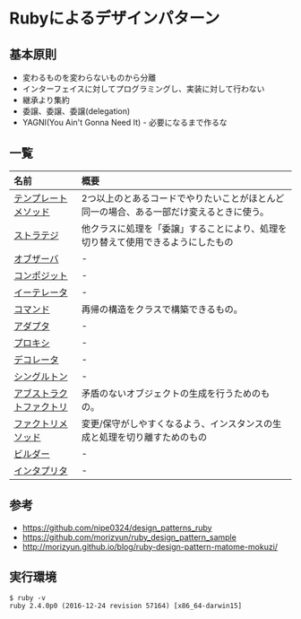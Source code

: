 # Rubyによるデザインパターン
## 基本原則
* 変わるものを変わらないものから分離
* インターフェイスに対してプログラミングし、実装に対して行わない
* 継承より集約
* 委譲、委譲、委譲(delegation)
* YAGNI(You Ain't Gonna Need It) - 必要になるまで作るな

## 一覧

| 名前 | 概要 |
|:---|:---|
| [テンプレートメソッド](https://github.com/rikoroku/ruby_design_patterns/tree/master/template_method) | 2つ以上のとあるコードでやりたいことがほとんど同一の場合、ある一部だけ変えるときに使う。 |
| [ストラテジ](https://github.com/rikoroku/ruby_design_patterns/tree/master/strategy) | 他クラスに処理を「委譲」することにより、処理を切り替えて使用できるようにしたもの |
| [オブザーバ](https://github.com/rikoroku/ruby_design_patterns/tree/master/observer) | - |
| [コンポジット](https://github.com/rikoroku/ruby_design_patterns/tree/master/composite) | - |
| [イーテレータ](https://github.com/rikoroku/ruby_design_patterns/tree/master/iterator) | - |
| [コマンド](https://github.com/rikoroku/ruby_design_patterns/tree/master/commands) | 再帰の構造をクラスで構築できるもの。 |
| [アダプタ](https://github.com/rikoroku/ruby_design_patterns/tree/master/adapter) | - |
| [プロキシ](https://github.com/rikoroku/ruby_design_patterns/tree/master/proxy) | - |
| [デコレータ](https://github.com/rikoroku/ruby_design_patterns/tree/master/decorator) | - |
| [シングルトン](https://github.com/rikoroku/ruby_design_patterns/tree/master/singleton) | - |
| [アブストラクトファクトリ](https://github.com/rikoroku/ruby_design_patterns/tree/master/abstract_factory) | 矛盾のないオブジェクトの生成を行うためのもの。 |
| [ファクトリメソッド](https://github.com/rikoroku/ruby_design_patterns/tree/master/factory_method) | 変更/保守がしやすくなるよう、インスタンスの生成と処理を切り離すためのもの |
| [ビルダー](https://github.com/rikoroku/ruby_design_patterns/tree/master/builder) | - |
| [インタプリタ](https://github.com/rikoroku/ruby_design_patterns/tree/master/interpreter) | - |

## 参考
* https://github.com/nipe0324/design_patterns_ruby
* https://github.com/morizyun/ruby_design_pattern_sample
* http://morizyun.github.io/blog/ruby-design-pattern-matome-mokuzi/

## 実行環境
```
$ ruby -v
ruby 2.4.0p0 (2016-12-24 revision 57164) [x86_64-darwin15]
```
